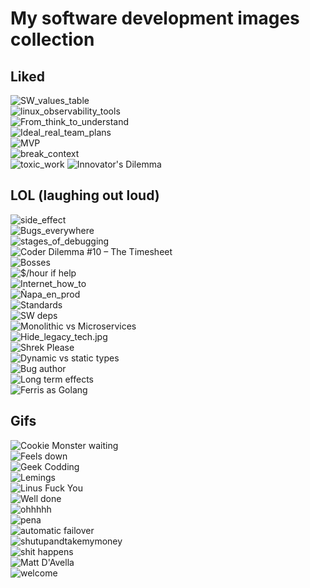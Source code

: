 My software development images collection
==========================================

Liked
-------

![SW_values_table](SW_values_table.jpg)  
![linux_observability_tools](linux_perf_tools_full.svg)  
![From_think_to_understand](From_think_to_understand.jpg)  
![Ideal_real_team_plans](Ideal_real_team_plans.png)  
![MVP](MVP.png)  
![break_context](break_context.jpg)  
![toxic_work](toxic_work.jpg)
![Innovator's Dilemma](innovator_s_dilemma.jpeg)

LOL (laughing out loud)
-------------------------

![side_effect](LOL/side_effect.jpg)  
![Bugs_everywhere](LOL/Bugs_everywhere.jpg)  
![stages_of_debugging](LOL/stages_of_debugging.jpg)  
![Coder Dilemma #10 – The Timesheet](LOL/timesheet.jpg)  
![Bosses](LOL/Bosses.gif)  
![$/hour if help](LOL/Cost.jpg)  
![Internet_how_to](LOL/Internet_how_to.jpg)  
![Ñapa_en_prod](LOL/Ñapa_en_prod.jpg)  
![Standards](LOL/Standards.png)  
![SW deps](LOL/dependency.png)  
![Monolithic vs Microservices](LOL/Monolithic_vs_microservices.jpg)  
![Hide_legacy_tech.jpg](LOL/Hide_legacy_tech.jpg)  
![Shrek Please](LOL/Please.jpg)  
![Dynamic vs static types](LOL/dynamic_vs_static_types.jpg)  
![Bug author](LOL/bug_author.jpg)  
![Long term effects](LOL/long-term-effects.jpg)  
![Ferris as Golang](https://github.com/mkrl/misbrands/blob/master/ferris.svg)  


Gifs
------

![Cookie Monster waiting](gifs/Cookie_Monster_waiting.gif)  
![Feels down](gifs/Feels_down.gif)  
![Geek Codding](gifs/Geek_Codding.gif)  
![Lemings](gifs/Lemings.gif)  
![Linus Fuck You](gifs/Linus_Fuck_You.gif)  
![Well done](gifs/Well_done.gif)  
![ohhhhh](gifs/ohhhhh.gif)  
![pena](gifs/pena.gif)  
![automatic failover](gifs/automatic-failover.gif)  
![shutupandtakemymoney](gifs/shutupandtakemymoney.gif)  
![shit happens](gifs/shit-happens.gif)  
![Matt D'Avella](gifs/matt-d-avella-running.gif)  
![welcome](gifs/welcome.gif)  
